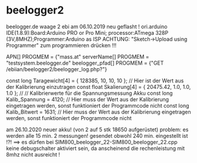 # beelogger2
 beelogger.de
waage 2 ebi
am 06.10.2019 neu geflasht !
ori.arduino IDE(1.8.9):Board:Arduino PRO or Pro Mini; processor:ATmega 328P (3V,8MHZ);Programmer:Arduino as ISP
ACHTUNG: "Sketch->Upload using Programmer" zum programmieren drücken !!!

APN[] PROGMEM = {"mass.at"
serverName[] PROGMEM = "testsystem.beelogger.de"
beelogger_pfad[] PROGMEM = {"GET /ebiian/beelogger2/beelogger_log.php?"}

const long Taragewicht[4] = { 128385,  10,  10,  10 }; // Hier ist der Wert aus der Kalibrierung einzutragen
const float Skalierung[4] = { 20475.42, 1.0, 1.0, 1.0 }; // 
// Kalibrierwerte für die Spannungsmessung Akku
const long Kalib_Spannung = 4120;    // Hier muss der Wert aus der Kalibrierung eingetragen werden, sonst funktioniert der Programmcode nicht
const long Kalib_Bitwert  =  1631;    // Hier muss der Wert aus der Kalibrierung eingetragen werden, sonst funktioniert der Programmcode nicht

am 26.10.2020 neuer akku! (von 2 auf 5 stk 18650 aufgerüstet)
problem: es werden alle 15 min. 2 messungen! gesendet obwohl 240 min. eingestellt ist !?!
==> es dürfen bei SIM800_beelogger_22-SIM800_beelogger_22.cpp keine debugschalter aktiviert sein, da anscheinend die rechenleistung mit 8mhz nicht ausreicht !
